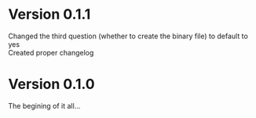 # Version 0.1.1
Changed the third question (whether to create the binary file) to default to yes  
Created proper changelog  

# Version 0.1.0
The begining of it all...  
